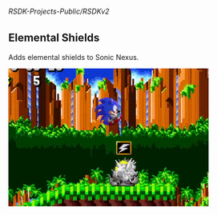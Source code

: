###### RSDK-Projects-Public/RSDKv2
## Elemental Shields

Adds elemental shields to Sonic Nexus.

![Showcase of the RSDK Mod!](/Assets/RSDKv2-ElementalShields.gif)